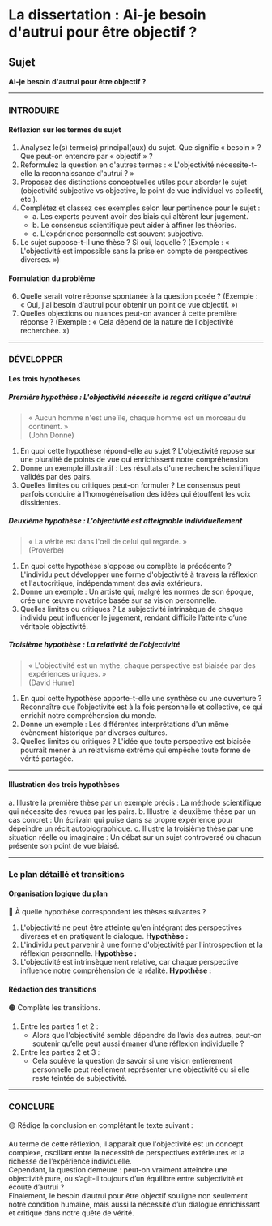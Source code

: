 # La dissertation : Ai-je besoin d'autrui pour être objectif ?

## Sujet
**Ai-je besoin d'autrui pour être objectif ?**

---

### INTRODUIRE

#### Réflexion sur les termes du sujet

1. Analysez le(s) terme(s) principal(aux) du sujet. Que signifie « besoin » ? Que peut-on entendre par « objectif » ? 
2. Reformulez la question en d'autres termes : « L'objectivité nécessite-t-elle la reconnaissance d'autrui ? »
3. Proposez des distinctions conceptuelles utiles pour aborder le sujet (objectivité subjective vs objective, le point de vue individuel vs collectif, etc.).
4. Complétez et classez ces exemples selon leur pertinence pour le sujet :
   - a. Les experts peuvent avoir des biais qui altèrent leur jugement.
   - b. Le consensus scientifique peut aider à affiner les théories.
   - c. L'expérience personnelle est souvent subjective.
5. Le sujet suppose-t-il une thèse ? Si oui, laquelle ? (Exemple : « L'objectivité est impossible sans la prise en compte de perspectives diverses. »)

#### Formulation du problème

6. Quelle serait votre réponse spontanée à la question posée ? (Exemple : « Oui, j'ai besoin d'autrui pour obtenir un point de vue objectif. »)
7. Quelles objections ou nuances peut-on avancer à cette première réponse ? (Exemple : « Cela dépend de la nature de l'objectivité recherchée. »)

---

### DÉVELOPPER

#### Les trois hypothèses

##### Première hypothèse : L'objectivité nécessite le regard critique d'autrui

> « Aucun homme n'est une île, chaque homme est un morceau du continent. »  
> (John Donne)

1. En quoi cette hypothèse répond-elle au sujet ? L'objectivité repose sur une pluralité de points de vue qui enrichissent notre compréhension.
2. Donne un exemple illustratif : Les résultats d'une recherche scientifique validés par des pairs.
3. Quelles limites ou critiques peut-on formuler ? Le consensus peut parfois conduire à l'homogénéisation des idées qui étouffent les voix dissidentes.

##### Deuxième hypothèse : L'objectivité est atteignable individuellement

> « La vérité est dans l'œil de celui qui regarde. »  
> (Proverbe)

1. En quoi cette hypothèse s'oppose ou complète la précédente ? L'individu peut développer une forme d'objectivité à travers la réflexion et l'autocritique, indépendamment des avis extérieurs.
2. Donne un exemple : Un artiste qui, malgré les normes de son époque, crée une œuvre novatrice basée sur sa vision personnelle.
3. Quelles limites ou critiques ? La subjectivité intrinsèque de chaque individu peut influencer le jugement, rendant difficile l’atteinte d’une véritable objectivité.

##### Troisième hypothèse : La relativité de l’objectivité

> « L'objectivité est un mythe, chaque perspective est biaisée par des expériences uniques. »  
> (David Hume)

1. En quoi cette hypothèse apporte-t-elle une synthèse ou une ouverture ? Reconnaître que l’objectivité est à la fois personnelle et collective, ce qui enrichit notre compréhension du monde.
2. Donne un exemple : Les différentes interprétations d'un même évènement historique par diverses cultures.
3. Quelles limites ou critiques ? L'idée que toute perspective est biaisée pourrait mener à un relativisme extrême qui empêche toute forme de vérité partagée.

---

#### Illustration des trois hypothèses

a. Illustre la première thèse par un exemple précis : La méthode scientifique qui nécessite des revues par les pairs.
b. Illustre la deuxième thèse par un cas concret : Un écrivain qui puise dans sa propre expérience pour dépeindre un récit autobiographique.
c. Illustre la troisième thèse par une situation réelle ou imaginaire : Un débat sur un sujet controversé où chacun présente son point de vue biaisé.

---

### Le plan détaillé et transitions

#### Organisation logique du plan

🔴 À quelle hypothèse correspondent les thèses suivantes ?

1. L'objectivité ne peut être atteinte qu'en intégrant des perspectives diverses et en pratiquant le dialogue. **Hypothèse :**
2. L'individu peut parvenir à une forme d'objectivité par l'introspection et la réflexion personnelle. **Hypothèse :**
3. L'objectivité est intrinsèquement relative, car chaque perspective influence notre compréhension de la réalité. **Hypothèse :**

#### Rédaction des transitions

🟠 Complète les transitions.

1. Entre les parties 1 et 2 :  
   - Alors que l'objectivité semble dépendre de l’avis des autres, peut-on soutenir qu’elle peut aussi émaner d’une réflexion individuelle ?
2. Entre les parties 2 et 3 :  
   - Cela soulève la question de savoir si une vision entièrement personnelle peut réellement représenter une objectivité ou si elle reste teintée de subjectivité.

---

### CONCLURE

🟡 Rédige la conclusion en complétant le texte suivant :

Au terme de cette réflexion, il apparaît que l'objectivité est un concept complexe, oscillant entre la nécessité de perspectives extérieures et la richesse de l’expérience individuelle.  
Cependant, la question demeure : peut-on vraiment atteindre une objectivité pure, ou s’agit-il toujours d’un équilibre entre subjectivité et écoute d’autrui ?  
Finalement, le besoin d’autrui pour être objectif souligne non seulement notre condition humaine, mais aussi la nécessité d’un dialogue enrichissant et critique dans notre quête de vérité.